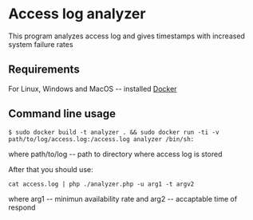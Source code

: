 # Access log analyzer

This program analyzes access log and gives timestamps with increased system failure rates

## Requirements

For Linux, Windows and MacOS -- installed [Docker](https://docs.docker.com/get-docker/)

## Command line usage

```
$ sudo docker build -t analyzer . && sudo docker run -ti -v path/to/log/access.log:/access.log analyzer /bin/sh:
```
where path/to/log -- path to directory where access log is stored

After that you should use:

```
cat access.log | php ./analyzer.php -u arg1 -t argv2
```
where arg1 -- minimun availability rate and arg2 -- accaptable time of respond

